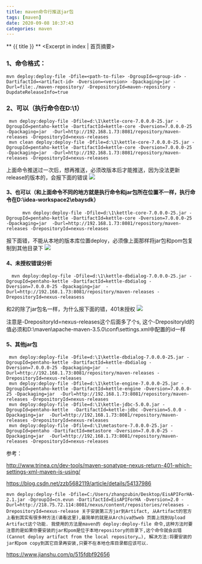 ```yaml
---
title: maven命令行推送jar包
tags: [maven]
date: 2020-09-08 10:37:43
categories: maven
---
```

** {{ title }} ** <Excerpt in index | 首页摘要>


<!-- more -->

### 1、命令格式：
```
mvn deploy:deploy-file -Dfile=<path-to-file> -DgroupId=<group-id> -DartifactId=<artifact-id> -Dversion=<version> -Dpackaging=jar -Durl=file:./maven-repository/ -DrepositoryId=maven-repository -DupdateReleaseInfo=true    

```



### 2、可以（执行命令在D:\1）
```
 mvn deploy:deploy-file -Dfile=d:\1\kettle-core-7.0.0.0-25.jar -DgroupId=pentaho-kettle -DartifactId=kettle-core -Dversion=7.0.0.0-25 -Dpackaging=jar  -Durl=http://192.168.1.73:8081/repository/maven-releases -DrepositoryId=nexus-releases
 mvn clean deploy:deploy-file -Dfile=d:\1\kettle-core-7.0.0.0-25.jar -DgroupId=pentaho-kettle -DartifactId=kettle-core -Dversion=7.0.0.0-25 -Dpackaging=jar  -Durl=http://192.168.1.73:8081/repository/maven-releases -DrepositoryId=nexus-releases

```

上面命令推送过一次后，想再推送，必须改版本后才能推送，因为没法更新release的版本的，会报下面的错误
![](source/_posts/devops/maven/maven打包/maven推送jar包/maven-1.png)


#### 3、也可以（和上面命令不同的地方就是执行命令和jar包所在位置不一样，执行命令在D:\idea-workspace2\ebaysdk）
    
```
      mvn deploy:deploy-file -Dfile=d:\1\kettle-core-7.0.0.0-25.jar -DgroupId=pentaho-kettle -DartifactId=kettle-core -Dversion=7.0.0.0-25 -Dpackaging=jar  -Durl=http://192.168.1.73:8081/repository/maven-releases -DrepositoryId=nexus-releases
```
 报下面错，不能从本地的版本库位置deploy，必须像上面那样将jar包和pom包复制到其他目录下
![](source/_posts/devops/maven/maven打包/maven推送jar包/maven-2.png)


#### 4、未授权错误分析

```
  mvn deploy:deploy-file -Dfile=d:\1\kettle-dbdialog-7.0.0.0-25.jar -DgroupId=pentaho-kettle -DartifactId=kettle-dbdialog -Dversion=7.0.0.0-25 -Dpackaging=jar  -Durl=http://192.168.1.73:8081/repository/maven-releases -DrepositoryId=nexus-releasess
```

 和2的除了jar包名一样，为什么报下面的错，401未授权
 ![](source/_posts/devops/maven/maven打包/maven推送jar包/maven-3.png)

 
注意是-DrepositoryId=nexus-releases这个后面多了个s,
这个-DrepositoryId的值必须和D:\maven\apache-maven-3.5.0\conf\settings.xml中配置的id一样


#### 5、其他jar包  

```
 mvn deploy:deploy-file -Dfile=d:\1\kettle-dbdialog-7.0.0.0-25.jar -DgroupId=pentaho-kettle -DartifactId=kettle-dbdialog -Dversion=7.0.0.0-25 -Dpackaging=jar  -Durl=http://192.168.1.73:8081/repository/maven-releases -DrepositoryId=nexus-releases
 mvn deploy:deploy-file -Dfile=d:\1\kettle-engine-7.0.0.0-25.jar -DgroupId=pentaho-kettle -DartifactId=kettle-engine -Dversion=7.0.0.0-25 -Dpackaging=jar  -Durl=http://192.168.1.73:8081/repository/maven-releases -DrepositoryId=nexus-releases
 mvn deploy:deploy-file -Dfile=d:\1\kettle-jdbc-5.0.0.jar -DgroupId=pentaho-kettle  -DartifactId=kettle-jdbc -Dversion=5.0.0 -Dpackaging=jar  -Durl=http://192.168.1.73:8081/repository/maven-releases -DrepositoryId=nexus-releases
 mvn deploy:deploy-file -Dfile=d:\1\metastore-7.0.0.0-25.jar -DgroupId=pentaho -DartifactId=metastore -Dversion=7.0.0.0-25 -Dpackaging=jar  -Durl=http://192.168.1.73:8081/repository/maven-releases -DrepositoryId=nexus-releases
```


参考：

http://www.trinea.cn/dev-tools/maven-sonatype-nexus-return-401-which-settings-xml-maven-is-using/  

https://blog.csdn.net/zzb5682119/article/details/54137986    
```
mvn deploy:deploy-file -Dfile=C:/Users/zhangzubin/Desktop/EisAPIForHA-2.1.jar -DgroupId=cn.evun -DartifactId=EisAPIForHA -Dversion=2.0 -Durl=http://218.75.72.114:8081/nexus/content/repositories/releases -DrepositoryId=nexus-release 关于安装第三方jar到Artifact, 从Artifact的官方上看到其实有很多种方法(请看这里),最简单的就是从Archiva的web 页面上找到Upload Artifact这个功能. 我使用的方法是maven的 deploy:deploy-file 命令,这种方法时要注意的是如果你要安装的jar和pom是位于本地repository的目录下,这个命令就会出错 (Cannot deploy artifact from the local repository…), 解决方法:将要安装的jar和pom copy到其它目录再安装,只要不在本地仓库目录都应该可以.
```

https://www.jianshu.com/p/515fdbf92656    




